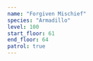 ```yaml
---
name: "Forgiven Mischief"
species: "Armadillo"
level: 100
start_floor: 61
end_floor: 64
patrol: true
---
```

